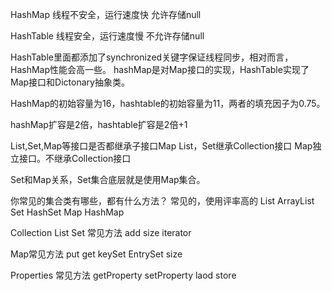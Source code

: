 HashMap 线程不安全，运行速度快
允许存储null

HashTable 线程安全，运行速度慢
不允许存储null

HashTable里面都添加了synchronized关键字保证线程同步，相对而言，HashMap性能会高一些。
hashMap是对Map接口的实现，HashTable实现了Map接口和Dictonary抽象类。  

HashMap的初始容量为16，hashtable的初始容量为11，两者的填充因子为0.75。  

hashMap扩容是2倍，hashtable扩容是2倍+1

List,Set,Map等接口是否都继承子接口Map
List，Set继承Collection接口
Map独立接口。不继承Collection接口

Set和Map关系，Set集合底层就是使用Map集合。

你常见的集合类有哪些，都有什么方法？
常见的，使用评率高的
List ArrayList
Set HashSet
Map HashMap

Collection List Set
常见方法 add size iterator

Map常见方法
put get keySet EntrySet size

Properties
常见方法
getProperty setProperty laod store